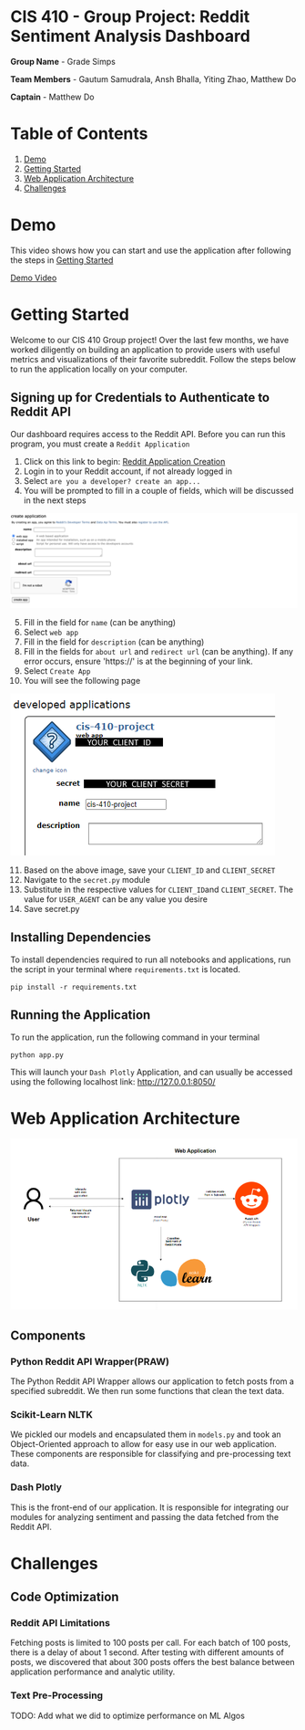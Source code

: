 # CIS 410 - Group Project: Reddit Sentiment Analysis Dashboard

**Group Name** - Grade Simps

**Team Members** - Gautum Samudrala, Ansh Bhalla, Yiting Zhao, Matthew Do

**Captain** - Matthew Do

# Table of Contents

1. [Demo](#demo)
2. [Getting Started](#introduction)
3. [Web Application Architecture](#architecture)
4. [Challenges](#challenges)


<a name="demo"></a>
# Demo

This video shows how you can start and use the application after following the steps in [Getting Started](#introduction)

[Demo Video](https://www.youtube.com/watch?v=WC6KCAfnC2Q)

<a name="introduction"></a>
# Getting Started 

Welcome to our CIS 410 Group project! Over the last few months, we have worked diligently on building an application to provide users with useful metrics and visualizations of their favorite subreddit. Follow the steps below to run the application locally on your computer.

## Signing up for Credentials to Authenticate to Reddit API

Our dashboard requires access to the Reddit API. Before you can run this program, you must create a `Reddit Application`

1. Click on this link to begin: [Reddit Application Creation](https://www.reddit.com/prefs/apps)
2. Login in to your Reddit account, if not already logged in
3. Select `are you a developer? create an app...`
4. You will be prompted to fill in a couple of fields, which will be discussed in the next steps

![Create Application Page](images/create_application_page.png)

5. Fill in the field for `name` (can be anything)
6. Select `web app`
7. Fill in the field for `description` (can be anything) 
8. Fill in the fields for `about url` and `redirect url` (can be anything). If any error occurs, ensure 'https://' is at the beginning of your link.
9. Select `Create App`
10. You will see the following page

![Reddit Developer Application](images/reddit_developer_application.png)

11. Based on the above image, save your `CLIENT_ID` and `CLIENT_SECRET`
12. Navigate to the `secret.py` module
13. Substitute in the respective values for `CLIENT_ID`and `CLIENT_SECRET`. The value for `USER_AGENT` can be any value you desire
14. Save secret.py


## Installing Dependencies

To install dependencies required to run all notebooks and applications, run the script in your terminal where `requirements.txt` is located.

```
pip install -r requirements.txt
```

## Running the Application

To run the application, run the following command in your terminal

```
python app.py
```

This will launch your `Dash Plotly` Application, and can usually be accessed using the following localhost link: http://127.0.0.1:8050/

<a name="architecture"></a>
# Web Application Architecture 

![Web Application Architecture](images/web_application_diagram.png)

## Components

### Python Reddit API Wrapper(PRAW)

The Python Reddit API Wrapper allows our application to fetch posts from a specified subreddit. We then run some functions that clean the text data.

### Scikit-Learn NLTK

We pickled our models and encapsulated them in `models.py` and took an Object-Oriented approach to allow for easy use in our web application. These components are responsible for classifying and pre-processing text data.

### Dash Plotly

This is the front-end of our application. It is responsible for integrating our modules for analyzing sentiment and passing the data fetched from the Reddit API.


<a name="challenges"></a>
# Challenges

## Code Optimization

### Reddit API Limitations

Fetching posts is limited to 100 posts per call. For each batch of 100 posts, there is a delay of about 1 second. After testing with different amounts of posts, we discovered that about 300 posts offers the best balance between application performance and analytic utility. 

### Text Pre-Processing

TODO: Add what we did to optimize performance on ML Algos
